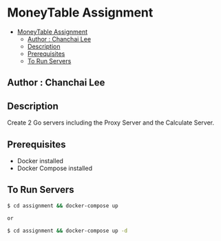 # MoneyTable Assignment

- [MoneyTable Assignment](#moneytable-assignment)
  - [Author : Chanchai Lee](#author--chanchai-lee)
  - [Description](#description)
  - [Prerequisites](#prerequisites)
  - [To Run Servers](#to-run-servers)

## Author : Chanchai Lee

## Description

Create 2 Go servers including the Proxy Server and the Calculate Server.

## Prerequisites

- Docker installed
- Docker Compose installed

## To Run Servers

```sh
$ cd assignment && docker-compose up

or

$ cd assignment && docker-compose up -d
```
